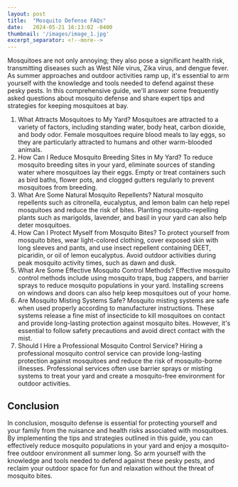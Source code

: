 ```yaml
---
layout: post
title:  "Mosquito Defense FAQs"
date:   2024-05-21 16:13:02 -0400
thumbnail: '/images/image_1.jpg'
excerpt_separator: <!--more-->
---
```

Mosquitoes are not only annoying; they also pose a significant health risk, transmitting diseases such as West Nile virus, Zika virus, and dengue fever.<!--more--> As summer approaches and outdoor activities ramp up, it's essential to arm yourself with the knowledge and tools needed to defend against these pesky pests. In this comprehensive guide, we'll answer some frequently asked questions about mosquito defense and share expert tips and strategies for keeping mosquitoes at bay.
1. What Attracts Mosquitoes to My Yard?
Mosquitoes are attracted to a variety of factors, including standing water, body heat, carbon dioxide, and body odor. Female mosquitoes require blood meals to lay eggs, so they are particularly attracted to humans and other warm-blooded animals.
2. How Can I Reduce Mosquito Breeding Sites in My Yard?
To reduce mosquito breeding sites in your yard, eliminate sources of standing water where mosquitoes lay their eggs. Empty or treat containers such as bird baths, flower pots, and clogged gutters regularly to prevent mosquitoes from breeding.
3. What Are Some Natural Mosquito Repellents?
Natural mosquito repellents such as citronella, eucalyptus, and lemon balm can help repel mosquitoes and reduce the risk of bites. Planting mosquito-repelling plants such as marigolds, lavender, and basil in your yard can also help deter mosquitoes.
4. How Can I Protect Myself from Mosquito Bites?
To protect yourself from mosquito bites, wear light-colored clothing, cover exposed skin with long sleeves and pants, and use insect repellent containing DEET, picaridin, or oil of lemon eucalyptus. Avoid outdoor activities during peak mosquito activity times, such as dawn and dusk.
5. What Are Some Effective Mosquito Control Methods?
Effective mosquito control methods include using mosquito traps, bug zappers, and barrier sprays to reduce mosquito populations in your yard. Installing screens on windows and doors can also help keep mosquitoes out of your home.
6. Are Mosquito Misting Systems Safe?
Mosquito misting systems are safe when used properly according to manufacturer instructions. These systems release a fine mist of insecticide to kill mosquitoes on contact and provide long-lasting protection against mosquito bites. However, it's essential to follow safety precautions and avoid direct contact with the mist.
7. Should I Hire a Professional Mosquito Control Service?
Hiring a professional mosquito control service can provide long-lasting protection against mosquitoes and reduce the risk of mosquito-borne illnesses. Professional services often use barrier sprays or misting systems to treat your yard and create a mosquito-free environment for outdoor activities.

## Conclusion
In conclusion, mosquito defense is essential for protecting yourself and your family from the nuisance and health risks associated with mosquitoes. By implementing the tips and strategies outlined in this guide, you can effectively reduce mosquito populations in your yard and enjoy a mosquito-free outdoor environment all summer long. So arm yourself with the knowledge and tools needed to defend against these pesky pests, and reclaim your outdoor space for fun and relaxation without the threat of mosquito bites.
